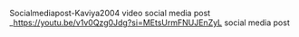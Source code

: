 Socialmediapost-Kaviya2004
video social media post _https://youtu.be/v1v0Qzg0Jdg?si=MEtsUrmFNUJEnZyL
social media post 
